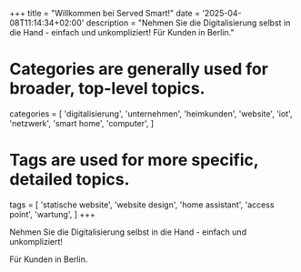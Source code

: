 +++
title = "Willkommen bei Served Smart!"
date = '2025-04-08T11:14:34+02:00'
description = "Nehmen Sie die Digitalisierung selbst in die Hand - einfach und unkompliziert! Für Kunden in Berlin."
# Categories are generally used for broader, top-level topics.
categories = [
 'digitalisierung',
 'unternehmen',
 'heimkunden',
 'website',
 'iot',
 'netzwerk',
 'smart home',
 'computer',
]
# Tags are used for more specific, detailed topics.
tags = [
 'statische website',
 'website design',
 'home assistant',
 'access point',
 'wartung',
]
+++

Nehmen Sie die Digitalisierung selbst in die Hand - einfach und unkompliziert!

Für Kunden in Berlin.
